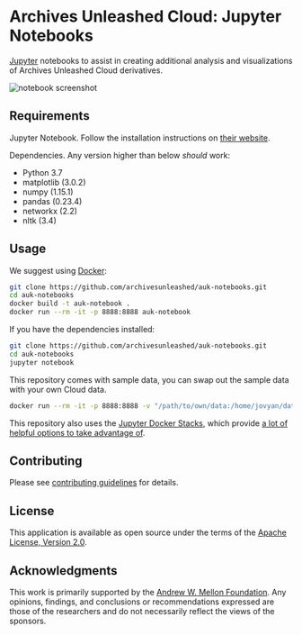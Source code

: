 # Archives Unleashed Cloud: Jupyter Notebooks

[Jupyter](https://jupyter.org/) notebooks to assist in creating additional analysis and visualizations of Archives Unleashed Cloud derivatives.

![notebook screenshot](https://user-images.githubusercontent.com/3834704/53252943-1a89b880-368e-11e9-9a9a-31c43a045a55.png)

## Requirements

Jupyter Notebook. Follow the installation instructions on [their website](https://jupyter.org). 

Dependencies. Any version higher than below _should_ work:

* Python 3.7
* matplotlib (3.0.2)
* numpy (1.15.1)
* pandas (0.23.4)
* networkx (2.2)
* nltk (3.4)

## Usage

We suggest using [Docker](https://www.docker.com/get-started):

```bash
git clone https://github.com/archivesunleashed/auk-notebooks.git
cd auk-notebooks
docker build -t auk-notebook .
docker run --rm -it -p 8888:8888 auk-notebook
```

If you have the dependencies installed:

```bash
git clone https://github.com/archivesunleashed/auk-notebooks.git
cd auk-notebooks
jupyter notebook
```

This repository comes with sample data, you can swap out the sample data with your own Cloud data.

```bash
docker run --rm -it -p 8888:8888 -v "/path/to/own/data:/home/jovyan/data" auk-notebook
```

This repository also uses the [Jupyter Docker Stacks](https://jupyter-docker-stacks.readthedocs.io/en/latest/index.html), which provide [a lot of helpful options to take advantage of](https://jupyter-docker-stacks.readthedocs.io/en/latest/using/common.html#docker-options).

## Contributing

Please see [contributing guidelines](https://github.com/archivesunleashed/auk-notebooks/blob/master/CONTRIBUTING.md) for details.

## License

This application is available as open source under the terms of the [Apache License, Version 2.0](http://www.apache.org/licenses/LICENSE-2.0).

## Acknowledgments

This work is primarily supported by the [Andrew W. Mellon Foundation](https://uwaterloo.ca/arts/news/multidisciplinary-project-will-help-historians-unlock). Any opinions, findings, and conclusions or recommendations expressed are those of the researchers and do not necessarily reflect the views of the sponsors.
